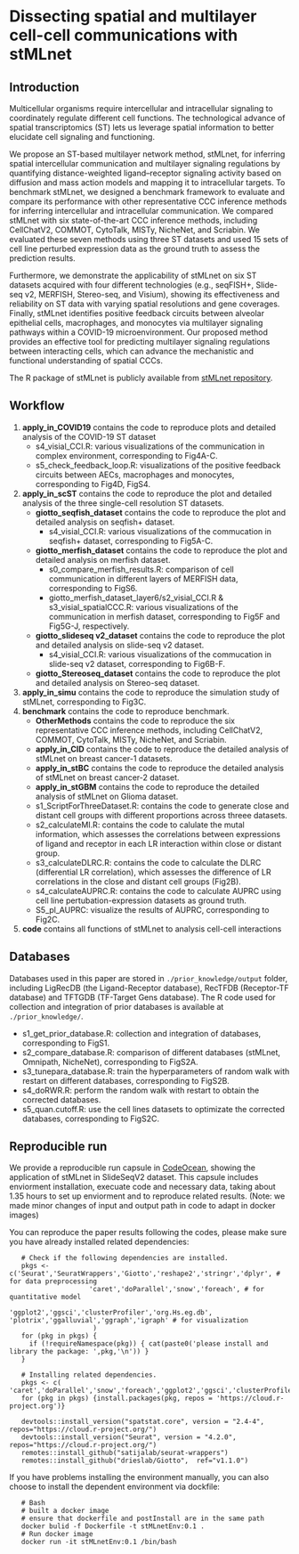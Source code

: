 # Dissecting spatial and multilayer cell-cell communications with stMLnet

## Introduction
Multicellular organisms require intercellular and intracellular signaling to coordinately regulate different cell functions. The technological advance of spatial transcriptomics (ST) lets us leverage spatial information to better elucidate cell signaling and functioning. 

We propose an ST-based multilayer network method, stMLnet, for inferring spatial intercellular communication and multilayer signaling regulations by quantifying distance-weighted ligand–receptor signaling activity based on diffusion and mass action models and mapping it to intracellular targets. To benchmark stMLnet, we designed a benchmark framework to evaluate and compare its performance with other representative CCC inference methods for inferring intercellular and intracellular communication. We compared stMLnet with six state-of-the-art CCC inference methods, including CellChatV2, COMMOT, CytoTalk, MISTy, NicheNet, and Scriabin. We evaluated these seven methods using three ST datasets and used 15 sets of cell line perturbed expression data as the ground truth to assess the prediction results. 

Furthermore, we demonstrate the applicability of stMLnet on six ST datasets acquired with four different technologies (e.g., seqFISH+, Slide-seq v2, MERFISH, Stereo-seq, and Visium), showing its effectiveness and reliability on ST data with varying spatial resolutions and gene coverages. Finally, stMLnet identifies positive feedback circuits between alveolar epithelial cells, macrophages, and monocytes via multilayer signaling pathways within a COVID-19 microenvironment. Our proposed method provides an effective tool for predicting multilayer signaling regulations between interacting cells, which can advance the mechanistic and functional understanding of spatial CCCs.

The R package of stMLnet is publicly available from <a href="https://github.com/SunXQlab/stMLnet" target="_blank">stMLnet repository</a>. 
 
## Workflow

1. **apply_in_COVID19** contains the code to reproduce plots and detailed analysis of the COVID-19 ST dataset <br>
   - s4_visial_CCI.R: various visualizations of the communication in complex environment, corresponding to Fig4A-C.
   - s5_check_feedback_loop.R: visualizations of the positive feedback circuits between AECs, macrophages and monocytes, corresponding to Fig4D, FigS4.
2. **apply_in_scST** contains the code to reproduce the plot and detailed analysis of the three single-cell resolution ST datasets.<br>
   - **giotto_seqfish_dataset** contains the code to reproduce the plot and detailed analysis on seqfish+ dataset.<br>
        + s4_visial_CCI.R: various visualizations of the commucation in seqfish+ dataset, corresponding to Fig5A-C.
   - **giotto_merfish_dataset** contains the code to reproduce the plot and detailed analysis on merfish dataset.<br>
        + s0_compare_merfish_results.R: comparison of cell communication in different layers of MERFISH data, corresponding to FigS6.
        + giotto_merfish_dataset_layer6/s2_visial_CCI.R & s3_visial_spatialCCC.R: various visualizations of the communication in merfish dataset, corresponding to Fig5F and Fig5G-J, respectively.
   - **giotto_slideseq v2_dataset** contains the code to reproduce the plot and detailed analysis on slide-seq v2 dataset.<br>
        + s4_visial_CCI.R: various visualizations of the commucation in slide-seq v2 dataset, corresponding to Fig6B-F.
   - **giotto_Stereoseq_dataset** contains the code to reproduce the plot and detailed analysis on Stereo-seq dataset.<br>
3. **apply_in_simu** contains the code to reproduce the simulation study of stMLnet, corresponding to Fig3C. <br>
4. **benchmark** contains the code to reproduce benchmark.<br>
   - **OtherMethods** contains the code to reproduce the six representative CCC inference methods, including CellChatV2, COMMOT, CytoTalk, MISTy, NicheNet, and Scriabin.<br>
   - **apply_in_CID** contains the code to reproduce the detailed analysis of stMLnet on breast cancer-1 datasets.<br>
   - **apply_in_stBC** contains the code to reproduce the detailed analysis of stMLnet on breast cancer-2 dataset.<br>
   - **apply_in_stGBM** contains the code to reproduce the detailed analysis of stMLnet on Glioma dataset.<br>
   - s1_ScriptForThreeDataset.R: contains the code to generate close and distant cell groups with different proportions across threee datasets.
   - s2_calculateMI.R: contains the code to calulate the mutal information, which assesses the correlations between expressions of ligand and receptor in each LR interaction within close or distant group.
   - s3_calculateDLRC.R: contains the code to calculate the DLRC (differential LR correlation), which assesses the difference of LR correlations in the close and distant cell groups (Fig2B).
   - s4_calculateAUPRC.R: contains the code to calculate AUPRC using cell line pertubation-expression datasets as ground truth.
   - S5_pl_AUPRC: visualize the results of AUPRC, corresponding to Fig2C.
5. **code** contains all functions of stMLnet to analysis cell-cell interactions <br>

## Databases

Databases used in this paper are stored in `./prior_knowledge/output` folder, including LigRecDB (the Ligand-Receptor database), RecTFDB (Receptor-TF database) and TFTGDB (TF-Target Gens database). The R code used for collection and integration of prior databases is available at `./prior_knowledge/`.

  - s1_get_prior_database.R: collection and integration of databases, corresponding to FigS1.
  - s2_compare_database.R: comparison of different databases (stMLnet, Omnipath, NicheNet), corresponding to FigS2A.
  - s3_tunepara_database.R: train the hyperparameters of random walk with restart on different databases, corresponding to FigS2B.
  - s4_doRWR.R: perform the random walk with restart to obtain the corrected databases.
  - s5_quan.cutoff.R: use the cell lines datasets to optimizate the corrected databases, corresponding to FigS2C.
    
## Reproducible run

We provide a reproducible run capsule in <a href="https://codeocean.com/capsule/9121262/tree" target="_blank">CodeOcean</a>, showing the application of stMLnet in SlideSeqV2 dataset. This capsule includes enviorment installation, execuate code and necessary data, taking about 1.35 hours to set up enviorment and to reproduce related results. (Note: we made minor changes of input and output path in code to adapt in docker images)

You can reproduce the paper results following the codes, please make sure you have already installed related dependencies:

       # Check if the following dependencies are installed.
       pkgs <- c('Seurat','SeuratWrappers','Giotto','reshape2','stringr','dplyr', # for data preprocessing
                        'caret','doParallel','snow','foreach', # for quantitative model
                         'ggplot2','ggsci','clusterProfiler','org.Hs.eg.db', 'plotrix','ggalluvial','ggraph','igraph' # for visualization
                         )
       for (pkg in pkgs) {
         if (!requireNamespace(pkg)) { cat(paste0('please install and library the package: ',pkg,'\n')) }
       }
       
       # Installing related dependencies.
       pkgs <- c( 'caret','doParallel','snow','foreach','ggplot2','ggsci','clusterProfiler','org.Hs.eg.db','plotrix','ggalluvial','ggraph','igraph')
       for (pkg in pkgs) {install.packages(pkg, repos = 'https://cloud.r-project.org')}
       
       devtools::install_version("spatstat.core", version = "2.4-4", repos="https://cloud.r-project.org/")
       devtools::install_version("Seurat", version = "4.2.0", repos="https://cloud.r-project.org/")
       remotes::install_github("satijalab/seurat-wrappers")
       remotes::install_github("drieslab/Giotto",  ref="v1.1.0")

If you have problems installing the environment manually, you can also choose to install the dependent environment via dockfile:

       # Bash
       # built a docker image
       # ensure that dockerfile and postInstall are in the same path
       docker bulid -f Dockerfile -t stMLnetEnv:0.1 .
       # Run docker image
       docker run -it stMLnetEnv:0.1 /bin/bash
